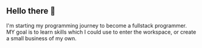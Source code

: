 ## Hello there 👋

I'm starting my programming journey to become a fullstack programmer. MY goal is to learn skills which I could use to enter the workspace, or create a small business of my own.
